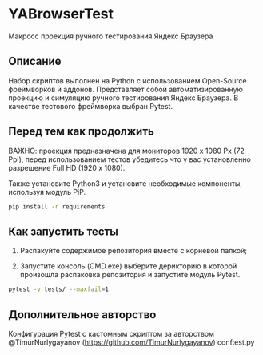 # YABrowserTest
Макросс проекция ручного тестирования Яндекс Браузера

Описание
--------

Набор скриптов выполнен на Python с использованием Open-Source фреймворков и аддонов.
Представляет собой автоматизированную проекцию и симуляцию ручного тестирования Яндекс Браузера.
В качестве тестового фреймворка выбран Pytest.

Перед тем как продолжить
-------------------------

ВАЖНО: проекция предназначена для мониторов 1920 х 1080 Px (72 Ppi), перед использованием тестов убедитесь что у вас установленно разрешение Full HD (1920 x 1080).

Также установите Python3 и установите необходимые компоненты, используя модуль PiP.

```bash
pip install -r requirements
```

Как запустить тесты
-------------------

1) Распакуйте содержимое репозитория вместе с корневой папкой;

2) Запустите консоль (CMD.exe) выберите дерикторию в которой произошла распаковка репозитория и запустите модуль Pytest.

```bash
pytest -v tests/ --maxfail=1
```

Дополнительное авторство
------------------------

Конфигурация Pytest с кастомным скриптом за авторством @TimurNurlygayanov (https://github.com/TimurNurlygayanov) conftest.py

